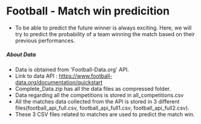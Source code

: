 # Football - Match win predicition
- To be able to predict the future winner is always exciting. Here, we will try to predict the probability of a team winning the match based on their previous performances. 

##### About Data
- Data is obtained from 'Football-Data.org' API.
- Link to data API : https://www.football-data.org/documentation/quickstart
- Complete_Data.zip has all the data files as compressed folder.
- Data regarding all the competitions is stored in all_competitions.csv
- All the matches data collected from the API is stored in 3 different files(football_api_full.csv, football_api_full1.csv, football_api_full2.csv).
- These 3 CSV files related to matches are used to predict the match win.
